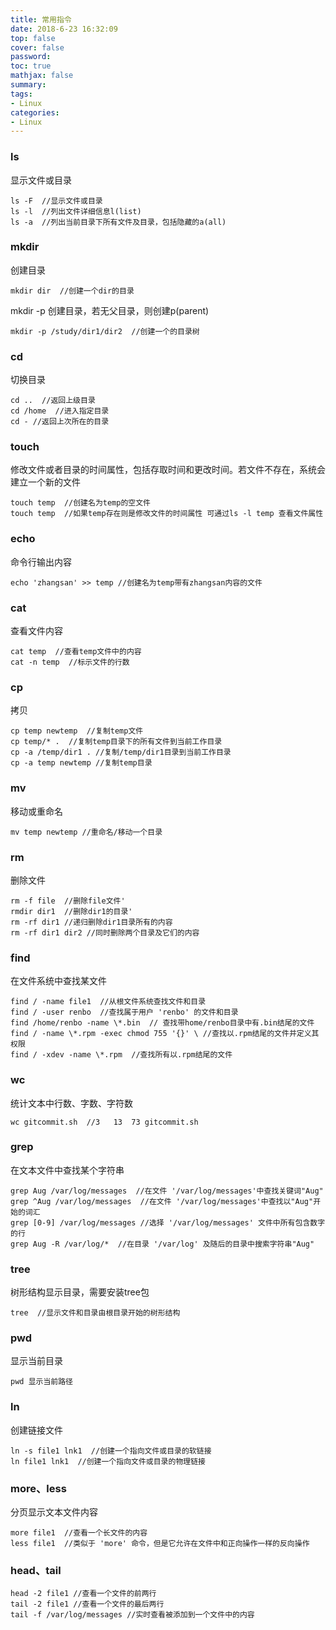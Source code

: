 ```yaml
---
title: 常用指令
date: 2018-6-23 16:32:09
top: false
cover: false
password:
toc: true
mathjax: false
summary: 
tags:
- Linux
categories:
- Linux
---
```



### ls

显示文件或目录

```
ls -F  //显示文件或目录
ls -l  //列出文件详细信息l(list)
ls -a  //列出当前目录下所有文件及目录，包括隐藏的a(all)
```

### mkdir

创建目录

```
mkdir dir  //创建一个dir的目录
```
mkdir -p 创建目录，若无父目录，则创建p(parent) <br/>
```
mkdir -p /study/dir1/dir2  //创建一个的目录树
```

### cd

切换目录

```
cd ..  //返回上级目录
cd /home  //进入指定目录
cd - //返回上次所在的目录 
```

### touch

修改文件或者目录的时间属性，包括存取时间和更改时间。若文件不存在，系统会建立一个新的文件

```
touch temp  //创建名为temp的空文件
touch temp  //如果temp存在则是修改文件的时间属性 可通过ls -l temp 查看文件属性
```

### echo

命令行输出内容

```
echo 'zhangsan' >> temp //创建名为temp带有zhangsan内容的文件
```

### cat

查看文件内容

```
cat temp  //查看temp文件中的内容
cat -n temp  //标示文件的行数
```

### cp

拷贝

```
cp temp newtemp  //复制temp文件
cp temp/* .  //复制temp目录下的所有文件到当前工作目录 
cp -a /temp/dir1 . //复制/temp/dir1目录到当前工作目录 
cp -a temp newtemp //复制temp目录 
```

### mv

移动或重命名

```
mv temp newtemp //重命名/移动一个目录 
```

### rm
删除文件

```
rm -f file  //删除file文件' 
rmdir dir1  //删除dir1的目录' 
rm -rf dir1 //递归删除dir1目录所有的内容
rm -rf dir1 dir2 //同时删除两个目录及它们的内容 
```

### find

在文件系统中查找某文件

```
find / -name file1  //从根文件系统查找文件和目录 
find / -user renbo  //查找属于用户 'renbo' 的文件和目录 
find /home/renbo -name \*.bin  // 查找带home/renbo目录中有.bin结尾的文件 
find / -name \*.rpm -exec chmod 755 '{}' \ //查找以.rpm结尾的文件并定义其权限 
find / -xdev -name \*.rpm  //查找所有以.rpm结尾的文件
```

### wc

统计文本中行数、字数、字符数

```
wc gitcommit.sh  //3   13  73 gitcommit.sh
```

### grep

在文本文件中查找某个字符串

```
grep Aug /var/log/messages  //在文件 '/var/log/messages'中查找关键词"Aug" 
grep ^Aug /var/log/messages  //在文件 '/var/log/messages'中查找以"Aug"开始的词汇 
grep [0-9] /var/log/messages //选择 '/var/log/messages' 文件中所有包含数字的行 
grep Aug -R /var/log/*  //在目录 '/var/log' 及随后的目录中搜索字符串"Aug" 
```

### tree

树形结构显示目录，需要安装tree包

```
tree  //显示文件和目录由根目录开始的树形结构 
```

### pwd

显示当前目录

```
pwd 显示当前路径
```

### ln 

创建链接文件

```
ln -s file1 lnk1  //创建一个指向文件或目录的软链接 
ln file1 lnk1  //创建一个指向文件或目录的物理链接 
```

### more、less  

分页显示文本文件内容

```
more file1  //查看一个长文件的内容 
less file1  //类似于 'more' 命令，但是它允许在文件中和正向操作一样的反向操作 
```

### head、tail

```
head -2 file1 //查看一个文件的前两行 
tail -2 file1 //查看一个文件的最后两行 
tail -f /var/log/messages //实时查看被添加到一个文件中的内容 
```







